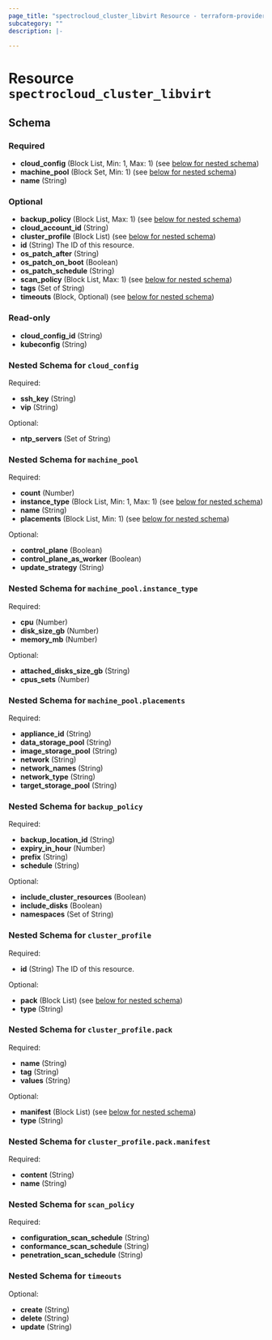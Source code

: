 ```yaml
---
page_title: "spectrocloud_cluster_libvirt Resource - terraform-provider-spectrocloud"
subcategory: ""
description: |-
  
---
```


# Resource `spectrocloud_cluster_libvirt`





## Schema

### Required

- **cloud_config** (Block List, Min: 1, Max: 1) (see [below for nested schema](#nestedblock--cloud_config))
- **machine_pool** (Block Set, Min: 1) (see [below for nested schema](#nestedblock--machine_pool))
- **name** (String)

### Optional

- **backup_policy** (Block List, Max: 1) (see [below for nested schema](#nestedblock--backup_policy))
- **cloud_account_id** (String)
- **cluster_profile** (Block List) (see [below for nested schema](#nestedblock--cluster_profile))
- **id** (String) The ID of this resource.
- **os_patch_after** (String)
- **os_patch_on_boot** (Boolean)
- **os_patch_schedule** (String)
- **scan_policy** (Block List, Max: 1) (see [below for nested schema](#nestedblock--scan_policy))
- **tags** (Set of String)
- **timeouts** (Block, Optional) (see [below for nested schema](#nestedblock--timeouts))

### Read-only

- **cloud_config_id** (String)
- **kubeconfig** (String)

<a id="nestedblock--cloud_config"></a>
### Nested Schema for `cloud_config`

Required:

- **ssh_key** (String)
- **vip** (String)

Optional:

- **ntp_servers** (Set of String)


<a id="nestedblock--machine_pool"></a>
### Nested Schema for `machine_pool`

Required:

- **count** (Number)
- **instance_type** (Block List, Min: 1, Max: 1) (see [below for nested schema](#nestedblock--machine_pool--instance_type))
- **name** (String)
- **placements** (Block List, Min: 1) (see [below for nested schema](#nestedblock--machine_pool--placements))

Optional:

- **control_plane** (Boolean)
- **control_plane_as_worker** (Boolean)
- **update_strategy** (String)

<a id="nestedblock--machine_pool--instance_type"></a>
### Nested Schema for `machine_pool.instance_type`

Required:

- **cpu** (Number)
- **disk_size_gb** (Number)
- **memory_mb** (Number)

Optional:

- **attached_disks_size_gb** (String)
- **cpus_sets** (Number)


<a id="nestedblock--machine_pool--placements"></a>
### Nested Schema for `machine_pool.placements`

Required:

- **appliance_id** (String)
- **data_storage_pool** (String)
- **image_storage_pool** (String)
- **network** (String)
- **network_names** (String)
- **network_type** (String)
- **target_storage_pool** (String)



<a id="nestedblock--backup_policy"></a>
### Nested Schema for `backup_policy`

Required:

- **backup_location_id** (String)
- **expiry_in_hour** (Number)
- **prefix** (String)
- **schedule** (String)

Optional:

- **include_cluster_resources** (Boolean)
- **include_disks** (Boolean)
- **namespaces** (Set of String)


<a id="nestedblock--cluster_profile"></a>
### Nested Schema for `cluster_profile`

Required:

- **id** (String) The ID of this resource.

Optional:

- **pack** (Block List) (see [below for nested schema](#nestedblock--cluster_profile--pack))
- **type** (String)

<a id="nestedblock--cluster_profile--pack"></a>
### Nested Schema for `cluster_profile.pack`

Required:

- **name** (String)
- **tag** (String)
- **values** (String)

Optional:

- **manifest** (Block List) (see [below for nested schema](#nestedblock--cluster_profile--pack--manifest))
- **type** (String)

<a id="nestedblock--cluster_profile--pack--manifest"></a>
### Nested Schema for `cluster_profile.pack.manifest`

Required:

- **content** (String)
- **name** (String)




<a id="nestedblock--scan_policy"></a>
### Nested Schema for `scan_policy`

Required:

- **configuration_scan_schedule** (String)
- **conformance_scan_schedule** (String)
- **penetration_scan_schedule** (String)


<a id="nestedblock--timeouts"></a>
### Nested Schema for `timeouts`

Optional:

- **create** (String)
- **delete** (String)
- **update** (String)


